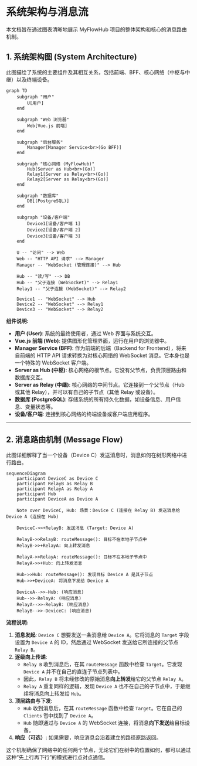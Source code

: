 # 系统架构与消息流

本文档旨在通过图表清晰地展示 MyFlowHub 项目的整体架构和核心的消息路由机制。

## 1. 系统架构图 (System Architecture)

此图描绘了系统的主要组件及其相互关系，包括前端、BFF、核心网络（中枢与中继）以及终端设备。

```mermaid
graph TD
    subgraph "用户"
        U[用户]
    end

    subgraph "Web 浏览器"
        Web[Vue.js 前端]
    end

    subgraph "后台服务"
        Manager[Manager Service<br>(Go BFF)]
    end

    subgraph "核心网络 (MyFlowHub)"
        Hub[Server as Hub<br>(Go)]
        Relay1[Server as Relay<br>(Go)]
        Relay2[Server as Relay<br>(Go)]
    end

    subgraph "数据库"
        DB[(PostgreSQL)]
    end

    subgraph "设备/客户端"
        Device1[设备/客户端 1]
        Device2[设备/客户端 2]
        Device3[设备/客户端 3]
    end

    U -- "访问" --> Web
    Web -- "HTTP API 请求" --> Manager
    Manager -- "WebSocket (管理连接)" --> Hub
    
    Hub -- "读/写" --> DB
    Hub -- "父子连接 (WebSocket)" --> Relay1
    Relay1 -- "父子连接 (WebSocket)" --> Relay2

    Device1 -- "WebSocket" --> Hub
    Device2 -- "WebSocket" --> Relay1
    Device3 -- "WebSocket" --> Relay2
```

**组件说明:**

*   **用户 (User)**: 系统的最终使用者，通过 Web 界面与系统交互。
*   **Vue.js 前端 (Web)**: 提供图形化管理界面，运行在用户的浏览器中。
*   **Manager Service (BFF)**: 作为前端的后端（Backend for Frontend），将来自前端的 HTTP API 请求转换为对核心网络的 WebSocket 消息。它本身也是一个特殊的 WebSocket 客户端。
*   **Server as Hub (中枢)**: 核心网络的根节点。它没有父节点，负责顶层路由和数据库交互。
*   **Server as Relay (中继)**: 核心网络的中间节点。它连接到一个父节点（Hub 或其他 Relay），并可以有自己的子节点（其他 Relay 或设备）。
*   **数据库 (PostgreSQL)**: 存储系统的所有持久化数据，如设备信息、用户信息、变量状态等。
*   **设备/客户端**: 连接到核心网络的终端设备或客户端应用程序。

---

## 2. 消息路由机制 (Message Flow)

此图详细解释了当一个设备（Device C）发送消息时，消息如何在树形网络中进行路由。

```mermaid
sequenceDiagram
    participant DeviceC as Device C
    participant RelayB as Relay B
    participant RelayA as Relay A
    participant Hub
    participant DeviceA as Device A

    Note over DeviceC, Hub: 场景：Device C (连接在 Relay B) 发送消息给 Device A (连接在 Hub)

    DeviceC->>+RelayB: 发送消息 (Target: Device A)
    
    RelayB->>RelayB: routeMessage(): 目标不在本地子节点中
    RelayB->>+RelayA: 向上转发消息
    
    RelayA->>RelayA: routeMessage(): 目标不在本地子节点中
    RelayA->>+Hub: 向上转发消息

    Hub->>Hub: routeMessage(): 发现目标 Device A 是其子节点
    Hub->>+DeviceA: 将消息下发给 Device A

    DeviceA-->>-Hub: (响应消息)
    Hub-->>-RelayA: (响应消息)
    RelayA-->>-RelayB: (响应消息)
    RelayB-->>-DeviceC: (响应消息)

```

**流程说明:**

1.  **消息发起**: `Device C` 想要发送一条消息给 `Device A`。它将消息的 `Target` 字段设置为 `Device A` 的 ID，然后通过 WebSocket 发送给它所连接的父节点 `Relay B`。
2.  **逐级向上传递**:
    *   `Relay B` 收到消息后，在其 `routeMessage` 函数中检查 `Target`。它发现 `Device A` 并不在自己的直连子节点列表中。
    *   因此，`Relay B` 将未经修改的原始消息**向上转发**给它的父节点 `Relay A`。
    *   `Relay A` 重复同样的逻辑，发现 `Device A` 也不在自己的子节点中，于是继续将消息向上转发给 `Hub`。
3.  **顶层路由与下发**:
    *   `Hub` 收到消息后，在其 `routeMessage` 函数中检查 `Target`。它在自己的 `Clients` 맵中找到了 `Device A`。
    *   `Hub` 随即通过与 `Device A` 的 WebSocket 连接，将消息**向下发送**给目标设备。
4.  **响应（可选）**: 如果需要，响应消息会沿着建立的路径原路返回。

这个机制确保了网络中的任何两个节点，无论它们在树中的位置如何，都可以通过这种“先上行再下行”的模式进行点对点通信。